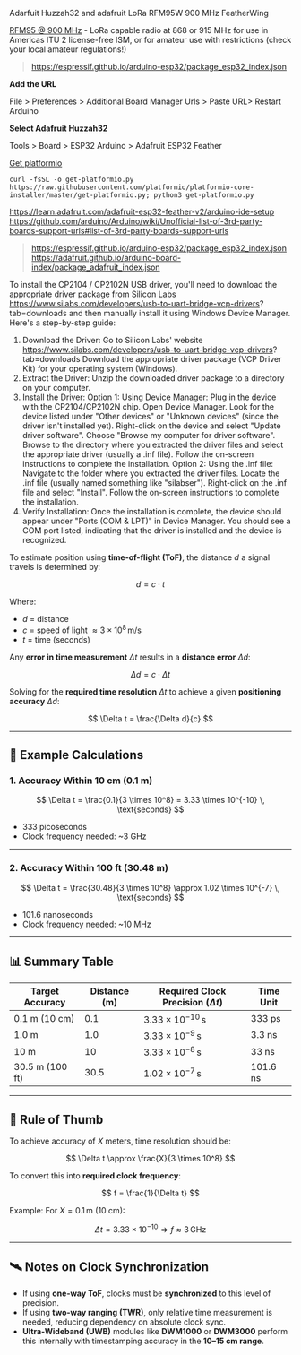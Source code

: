 Adarfuit Huzzah32 and adafruit LoRa RFM95W 900 MHz FeatherWing

[RFM95 @ 900 MHz](https://www.adafruit.com/products/3231) - LoRa capable radio at 868 or 915 MHz for use in Americas ITU 2 license-free ISM, or for amateur use with restrictions (check your local amateur regulations!) 



> https://espressif.github.io/arduino-esp32/package_esp32_index.json
 

**Add the URL**

File > Preferences > Additional Board Manager Urls > Paste URL> Restart Arduino


**Select Adafruit Huzzah32**

Tools > Board > ESP32 Arduino > Adafruit ESP32 Feather






[Get platformio](https://raw.githubusercontent.com/platformio/platformio-core-installer/master/get-platformio.py) 

```
curl -fsSL -o get-platformio.py https://raw.githubusercontent.com/platformio/platformio-core-installer/master/get-platformio.py; python3 get-platformio.py
```

https://learn.adafruit.com/adafruit-esp32-feather-v2/arduino-ide-setup
https://github.com/arduino/Arduino/wiki/Unofficial-list-of-3rd-party-boards-support-urls#list-of-3rd-party-boards-support-urls


> https://espressif.github.io/arduino-esp32/package_esp32_index.json
> https://adafruit.github.io/arduino-board-index/package_adafruit_index.json

To install the CP2104 / CP2102N USB driver, you'll need to download the appropriate driver package from Silicon Labs https://www.silabs.com/developers/usb-to-uart-bridge-vcp-drivers? tab=downloads and then manually install it using Windows Device Manager. 
Here's a step-by-step guide:
1. Download the Driver:
Go to Silicon Labs' website https://www.silabs.com/developers/usb-to-uart-bridge-vcp-drivers? tab=downloads
Download the appropriate driver package (VCP Driver Kit) for your operating system (Windows). 
2. Extract the Driver:
Unzip the downloaded driver package to a directory on your computer. 
3. Install the Driver:
Option 1: Using Device Manager:
Plug in the device with the CP2104/CP2102N chip. 
Open Device Manager. 
Look for the device listed under "Other devices" or "Unknown devices" (since the driver isn't installed yet). 
Right-click on the device and select "Update driver software". 
Choose "Browse my computer for driver software". 
Browse to the directory where you extracted the driver files and select the appropriate driver (usually a .inf file). 
Follow the on-screen instructions to complete the installation. 
Option 2: Using the .inf file:
Navigate to the folder where you extracted the driver files. 
Locate the .inf file (usually named something like "silabser"). 
Right-click on the .inf file and select "Install". 
Follow the on-screen instructions to complete the installation. 
4. Verify Installation:
Once the installation is complete, the device should appear under "Ports (COM & LPT)" in Device Manager.
You should see a COM port listed, indicating that the driver is installed and the device is recognized.




To estimate position using **time-of-flight (ToF)**, the distance $d$ a signal travels is determined by:

$$
d = c \cdot t
$$

Where:
- $d$ = distance
- $c$ = speed of light $\approx 3 \times 10^8 \, \text{m/s}$
- $t$ = time (seconds)

Any **error in time measurement** $\Delta t$ results in a **distance error** $\Delta d$:

$$
\Delta d = c \cdot \Delta t
$$

Solving for the **required time resolution** $\Delta t$ to achieve a given **positioning accuracy** $\Delta d$:

$$
\Delta t = \frac{\Delta d}{c}
$$

---

## 🎯 Example Calculations

### 1. Accuracy Within 10 cm (0.1 m)

$$
\Delta t = \frac{0.1}{3 \times 10^8} = 3.33 \times 10^{-10} \, \text{seconds}
$$

- 333 picoseconds
- Clock frequency needed: ~3 GHz

---

### 2. Accuracy Within 100 ft (30.48 m)

$$
\Delta t = \frac{30.48}{3 \times 10^8} \approx 1.02 \times 10^{-7} \, \text{seconds}
$$

- 101.6 nanoseconds
- Clock frequency needed: ~10 MHz

---

## 📊 Summary Table

| **Target Accuracy** | **Distance (m)** | **Required Clock Precision** ($\Delta t$) | **Time Unit**        |
|---------------------|------------------|--------------------------------------------|-----------------------|
| 0.1 m (10 cm)       | 0.1              | $3.33 \times 10^{-10} \, \text{s}$         | 333 ps               |
| 1.0 m               | 1.0              | $3.33 \times 10^{-9} \, \text{s}$          | 3.3 ns               |
| 10 m                | 10               | $3.33 \times 10^{-8} \, \text{s}$          | 33 ns                |
| 30.5 m (100 ft)     | 30.5             | $1.02 \times 10^{-7} \, \text{s}$          | 101.6 ns             |

---

## 🧠 Rule of Thumb

To achieve accuracy of $X$ meters, time resolution should be:

$$
\Delta t \approx \frac{X}{3 \times 10^8}
$$

To convert this into **required clock frequency**:

$$
f = \frac{1}{\Delta t}
$$

Example: For $X = 0.1 \, \text{m}$ (10 cm):

$$
\Delta t = 3.33 \times 10^{-10} \Rightarrow f \approx 3 \, \text{GHz}
$$

---

## 🛰️ Notes on Clock Synchronization

- If using **one-way ToF**, clocks must be **synchronized** to this level of precision.
- If using **two-way ranging (TWR)**, only relative time measurement is needed, reducing dependency on absolute clock sync.
- **Ultra-Wideband (UWB)** modules like **DWM1000** or **DWM3000** perform this internally with timestamping accuracy in the **10–15 cm range**.


